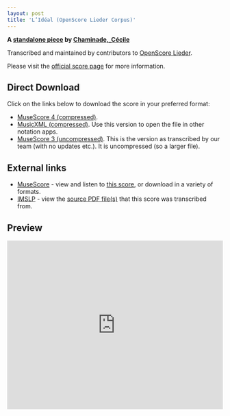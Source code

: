 ```yaml
---
layout: post
title: 'L’Idéal (OpenScore Lieder Corpus)'
---
```


__A [standalone piece](https://fourscoreandmore.org/OpenScore/Chaminade%2C_C%C3%A9cile/_/) by [Chaminade,_Cécile](https://fourscoreandmore.org/OpenScore/Chaminade%2C_C%C3%A9cile)__

Transcribed and maintained by contributors to [OpenScore Lieder].

Please visit the [official score page] for more information.

[official score page]: https://musescore.com/openscore-lieder-corpus/scores/4999332
[OpenScore Lieder]: https://musescore.com/openscore-lieder-corpus

## Direct Download

Click on the links below to download the score in your preferred format:
- [MuseScore 4 (compressed)](https://fourscoreandmore.org/OpenScore/Chaminade%2C_C%C3%A9cile/_/L%E2%80%99Id%C3%A9al.mscz).
- [MusicXML (compressed)](https://fourscoreandmore.org/OpenScore/Chaminade%2C_C%C3%A9cile/_/L%E2%80%99Id%C3%A9al.mxl). Use this version to open the file in other notation apps.
- [MuseScore 3 (uncompressed)](https://raw.githubusercontent.com/OpenScore/Lieder/refs/heads/main/scores/Chaminade%2C_C%C3%A9cile/_/L%E2%80%99Id%C3%A9al/lc4999332.mscx). This is the version as transcribed by our team (with no updates etc.). It is uncompressed (so a larger file).

## External links

- [MuseScore] - view and listen to [this score][MuseScore], or download in a variety of formats.
- [IMSLP] - view the [source PDF file(s)][IMSLP] that this score was transcribed from.

[MuseScore]: https://musescore.com/score/4999332
[IMSLP]: https://imslp.org/wiki/Special:ReverseLookup/154215

## Preview

<iframe width="100%" height="394" src="https://musescore.com/openscore-lieder-corpus/scores/4999332/embed" frameborder="0" allowfullscreen allow="autoplay; fullscreen"></iframe>
